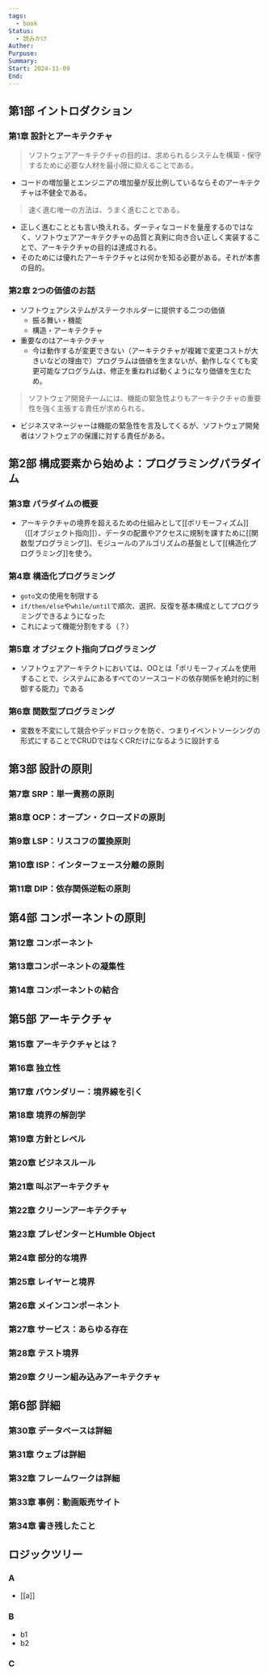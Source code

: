 ```yaml
---
tags:
  - book
Status:
  - 読みかけ
Auther: 
Purpuse: 
Summary: 
Start: 2024-11-09
End:
---
```


## 第1部 イントロダクション
### 第1章 設計とアーキテクチャ
> ソフトウェアアーキテクチャの目的は、求められるシステムを構築・保守するために必要な人材を最小限に抑えることである。
- コードの増加量とエンジニアの増加量が反比例しているならそのアーキテクチャは不健全である。
> 速く進む唯一の方法は、うまく進むことである。
- 正しく進むこととも言い換えれる。ダーティなコードを量産するのではなく、ソフトウェアアーキテクチャの品質と真剣に向き合い正しく実装することで、アーキテクチャの目的は達成される。
- そのためには優れたアーキテクチャとは何かを知る必要がある。それが本書の目的。
### 第2章 2つの価値のお話
- ソフトウェアシステムがステークホルダーに提供する二つの価値
	- 振る舞い・機能
	- 構造・アーキテクチャ
- 重要なのはアーキテクチャ
	- 今は動作するが変更できない（アーキテクチャが複雑で変更コストが大きいなどの理由で）プログラムは価値を生まないが、動作しなくても変更可能なプログラムは、修正を重ねれば動くようになり価値を生むため。
> ソフトウェア開発チームには、機能の緊急性よりもアーキテクチャの重要性を強く主張する責任が求められる。
- ビジネスマネージャーは機能の緊急性を言及してくるが、ソフトウェア開発者はソフトウェアの保護に対する責任がある。
## 第2部 構成要素から始めよ：プログラミングパラダイム
### 第3章  パラダイムの概要
- アーキテクチャの境界を超えるための仕組みとして[[ポリモーフィズム]]（[[オブジェクト指向]]）、データの配置やアクセスに規制を課すために[[関数型プログラミング]]、モジュールのアルゴリズムの基盤として[[構造化プログラミング]]を使う。
### 第4章 構造化プログラミング
- `goto`文の使用を制限する
- `if/then/else`や`while/until`で順次、選択、反復を基本構成としてプログラミングできるようになった
- これによって機能分割をする（？）
### 第5章 オブジェクト指向プログラミング
- ソフトウェアアーキテクトにおいては、OOとは「ポリモーフィズムを使用することで、システムにあるすべてのソースコードの依存関係を絶対的に制御する能力」である
### 第6章 関数型プログラミング
- 変数を不変にして競合やデッドロックを防ぐ、つまりイベントソーシングの形式にすることでCRUDではなくCRだけになるように設計する
## 第3部 設計の原則
### 第7章 SRP：単一責務の原則
### 第8章 OCP：オープン・クローズドの原則
### 第9章 LSP：リスコフの置換原則
### 第10章 ISP：インターフェース分離の原則
### 第11章 DIP：依存関係逆転の原則
## 第4部 コンポーネントの原則
### 第12章 コンポーネント
### 第13章コンポーネントの凝集性
### 第14章 コンポーネントの結合
## 第5部 アーキテクチャ
### 第15章 アーキテクチャとは？
### 第16章 独立性
### 第17章 バウンダリー：境界線を引く
### 第18章 境界の解剖学
### 第19章 方針とレベル
### 第20章 ビジネスルール
### 第21章 叫ぶアーキテクチャ
### 第22章 クリーンアーキテクチャ
### 第23章 プレゼンターとHumble Object
### 第24章 部分的な境界
### 第25章 レイヤーと境界
### 第26章 メインコンポーネント
### 第27章 サービス：あらゆる存在
### 第28章 テスト境界
### 第29章 クリーン組み込みアーキテクチャ
## 第6部 詳細
### 第30章 データベースは詳細
### 第31章 ウェブは詳細
### 第32章 フレームワークは詳細
### 第33章 事例：動画販売サイト
### 第34章 書き残したこと
## ロジックツリー
### A
- [[a]]
### B
- b1
- b2
### C


